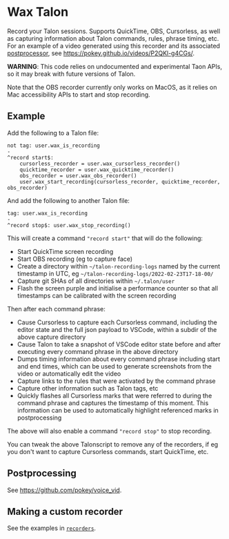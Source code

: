 # Wax Talon

Record your Talon sessions. Supports QuickTime, OBS, Cursorless, as well as capturing information about Talon commands, rules, phrase timing, etc. For an example of a video generated using this recorder and its associated [postprocessor](https://github.com/pokey/voice_vid), see https://pokey.github.io/videos/P2QKl-g4CGs/.

**WARNING**: This code relies on undocumented and experimental Taon APIs, so it may break with future versions of Talon.

Note that the OBS recorder currently only works on MacOS, as it relies on Mac accessibility APIs to start and stop recording.

## Example

Add the following to a Talon file:

```talon
not tag: user.wax_is_recording
-
^record start$:
    cursorless_recorder = user.wax_cursorless_recorder()
    quicktime_recorder = user.wax_quicktime_recorder()
    obs_recorder = user.wax_obs_recorder()
    user.wax_start_recording(cursorless_recorder, quicktime_recorder, obs_recorder)
```

And add the following to another Talon file:

```talon
tag: user.wax_is_recording
-
^record stop$: user.wax_stop_recording()
```

This will create a command `"record start"` that will do the following:

- Start QuickTime screen recording
- Start OBS recording (eg to capture face)
- Create a directory within `~/talon-recording-logs` named by the current timestamp in UTC, eg `~/talon-recording-logs/2022-02-23T17-18-00/`
- Capture git SHAs of all directories within `~/.talon/user`
- Flash the screen purple and initialise a performance counter so that all timestamps can be calibrated with the screen recording

Then after each command phrase:

- Cause Cursorless to capture each Cursorless command, including the editor state and the full json payload to VSCode, within a subdir of the above capture directory
- Cause Talon to take a snapshot of VSCode editor state before and after executing every command phrase in the above directory
- Dumps timing information about every command phrase including start and end times, which can be used to generate screenshots from the video or automatically edit the video
- Capture links to the rules that were activated by the command phrase
- Capture other information such as Talon tags, etc
- Quickly flashes all Cursorless marks that were referred to during the command phrase and captures the timestamp of this moment. This information can be used to automatically highlight referenced marks in postprocessing

The above will also enable a command `"record stop"` to stop recording.

You can tweak the above Talonscript to remove any of the recorders, if eg you don't want to capture Cursorless commands, start QuickTime, etc.

## Postprocessing

See https://github.com/pokey/voice_vid.

## Making a custom recorder

See the examples in [`recorders`](recorders).
